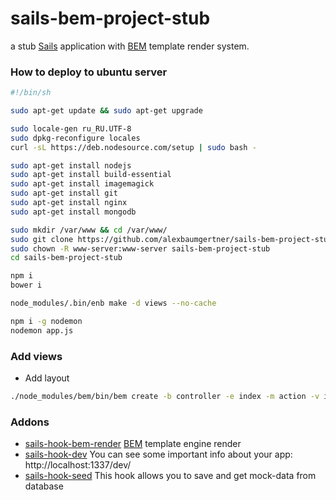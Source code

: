 # sails-bem-project-stub

a stub [Sails](http://sailsjs.org) application with [BEM](http://bem.info) template render system.

### How to deploy to ubuntu server

```bash
#!/bin/sh

sudo apt-get update && sudo apt-get upgrade

sudo locale-gen ru_RU.UTF-8
sudo dpkg-reconfigure locales
curl -sL https://deb.nodesource.com/setup | sudo bash -

sudo apt-get install nodejs
sudo apt-get install build-essential
sudo apt-get install imagemagick
sudo apt-get install git
sudo apt-get install nginx
sudo apt-get install mongodb

sudo mkdir /var/www && cd /var/www/
sudo git clone https://github.com/alexbaumgertner/sails-bem-project-stub.git sails-bem-project-stub
sudo chown -R www-server:www-server sails-bem-project-stub
cd sails-bem-project-stub

npm i
bower i

node_modules/.bin/enb make -d views --no-cache

npm i -g nodemon
nodemon app.js
```

### Add views

* Add layout
```bash
./node_modules/bem/bin/bem create -b controller -e index -m action -v index -l views/common.blocks -T bemtree
```

### Addons

* [sails-hook-bem-render](https://www.npmjs.com/package/sails-hook-bem-render) [BEM](https://en.bem.info) template engine render
* [sails-hook-dev](https://www.npmjs.com/package/sails-hook-dev) You can see some important info about your app: http://localhost:1337/dev/
* [sails-hook-seed](https://www.npmjs.com/package/sails-hook-seed) This hook allows you to save and get mock-data from database
